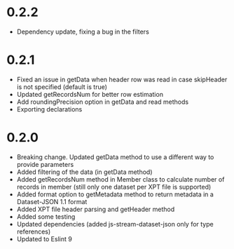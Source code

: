 # 0.2.2
- Dependency update, fixing a bug in the filters

# 0.2.1
- Fixed an issue in getData when header row was read in case skipHeader is not specified (default is true)
- Updated getRecordsNum for better row estimation
- Add roundingPrecision option in getData and read methods
- Exporting declarations

# 0.2.0

- Breaking change. Updated getData method to use a different way to provide parameters
- Added filtering of the data (in getData method)
- Added getRecordsNum method in Member class to calculate number of records in member (still only one dataset per XPT file is supported)
- Added format option to getMetadata method to return metadata in a Dataset-JSON 1.1 format
- Added XPT file header parsing and getHeader method
- Added some testing
- Updated dependencies (added js-stream-dataset-json only for type references)
- Updated to Eslint 9